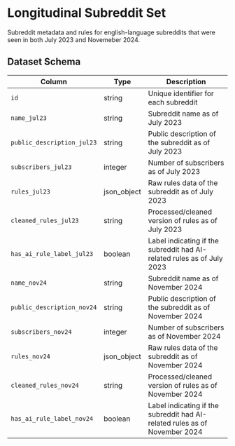 # Longitudinal Subreddit Set

Subreddit metadata and rules for english-language subreddits that were seen in both July 2023 and Novemeber 2024.

## Dataset Schema

| Column | Type | Description |
|--------|------|-------------|
| `id` | string | Unique identifier for each subreddit |
| `name_jul23` | string | Subreddit name as of July 2023 |
| `public_description_jul23` | string | Public description of the subreddit as of July 2023 |
| `subscribers_jul23` | integer | Number of subscribers as of July 2023 |
| `rules_jul23` | json_object | Raw rules data of the subreddit as of July 2023 |
| `cleaned_rules_jul23` | string | Processed/cleaned version of rules as of July 2023 |
| `has_ai_rule_label_jul23` | boolean | Label indicating if the subreddit had AI-related rules as of July 2023 |
| `name_nov24` | string | Subreddit name as of November 2024 |
| `public_description_nov24` | string | Public description of the subreddit as of November 2024 |
| `subscribers_nov24` | integer | Number of subscribers as of November 2024 |
| `rules_nov24` | json_object | Raw rules data of the subreddit as of November 2024 |
| `cleaned_rules_nov24` | string | Processed/cleaned version of rules as of November 2024 |
| `has_ai_rule_label_nov24` | boolean | Label indicating if the subreddit had AI-related rules as of November 2024 |
